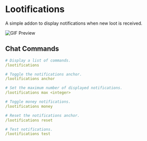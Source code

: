 # Lootifications

A simple addon to display notifications when new loot is received.

![GIF Preview](/.github/preview.gif?raw=true)

## Chat Commands

```yaml
# Display a list of commands.
/lootifications

# Toggle the notifications anchor.
/lootifications anchor

# Set the maximum number of displayed notifications.
/lootifications max <integer>

# Toggle money notifications.
/lootifications money

# Reset the notifications anchor.
/lootifications reset

# Test notifications.
/lootifications test
```
